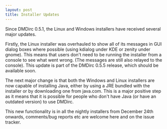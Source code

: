 ```yaml
---
layout: post
title: Installer Updates
---
```

Since DMDirc 0.5.1, the Linux and Windows installers have received several major updates.

Firstly, the Linux installer was overhauled to show all of its messages in GUI dialog boxes where possible (using kdialog under KDE or zenity under gnome). This means that users don't need to be running the installer from a console to see what went wrong. (The messages are still also relayed to the console). This update is part of the DMDirc 0.5.5 release, which should be available soon.

The next major change is that both the Windows and Linux installers are now capable of installing Java, either by using a JRE bundled with the installer or by downloading one from java.com.  This is a major positive step as it means that it is possible for people who don't have Java (or have an outdated version) to use DMDirc.

This new functionality is in all the nightly installers from December 24th onwards, comments/bug reports etc are welcome here and on the issue tracker.